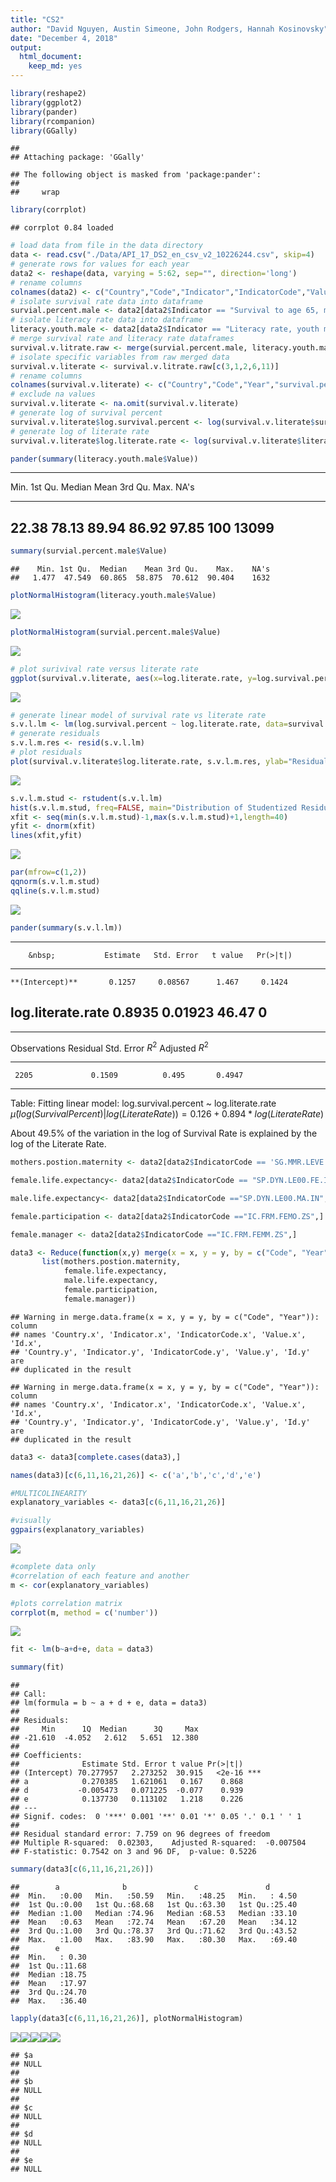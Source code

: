 ```yaml
---
title: "CS2"
author: "David Nguyen, Austin Simeone, John Rodgers, Hannah Kosinovsky"
date: "December 4, 2018"
output: 
  html_document: 
    keep_md: yes
---
```





```r
library(reshape2)
library(ggplot2)
library(pander)
library(rcompanion)
library(GGally)
```

```
## 
## Attaching package: 'GGally'
```

```
## The following object is masked from 'package:pander':
## 
##     wrap
```

```r
library(corrplot)
```

```
## corrplot 0.84 loaded
```


```r
# load data from file in the data directory
data <- read.csv("./Data/API_17_DS2_en_csv_v2_10226244.csv", skip=4)
# generate rows for values for each year
data2 <- reshape(data, varying = 5:62, sep="", direction='long')
# rename columns
colnames(data2) <- c("Country","Code","Indicator","IndicatorCode","Value","Year","Id")
# isolate survival rate data into dataframe
survial.percent.male <- data2[data2$Indicator == "Survival to age 65, male (% of cohort)",]
# isolate literacy rate data into dataframe
literacy.youth.male <- data2[data2$Indicator == "Literacy rate, youth male (% of males ages 15-24)",]
# merge survival rate and literacy rate dataframes
survival.v.litrate.raw <- merge(survial.percent.male, literacy.youth.male, by=c("Code", "Year"))
# isolate specific variables from raw merged data
survival.v.literate <- survival.v.litrate.raw[c(3,1,2,6,11)]
# rename columns
colnames(survival.v.literate) <- c("Country","Code","Year","survival.percent","literate.rate")
# exclude na values
survival.v.literate <- na.omit(survival.v.literate)
# generate log of survival percent
survival.v.literate$log.survival.percent <- log(survival.v.literate$survival.percent)
# generate log of literate rate
survival.v.literate$log.literate.rate <- log(survival.v.literate$literate.rate)

pander(summary(literacy.youth.male$Value))
```


-----------------------------------------------------------
 Min.    1st Qu.   Median   Mean    3rd Qu.   Max.   NA's  
------- --------- -------- ------- --------- ------ -------
 22.38    78.13    89.94    86.92    97.85    100    13099 
-----------------------------------------------------------

```r
summary(survial.percent.male$Value)
```

```
##    Min. 1st Qu.  Median    Mean 3rd Qu.    Max.    NA's 
##   1.477  47.549  60.865  58.875  70.612  90.404    1632
```

```r
plotNormalHistogram(literacy.youth.male$Value)
```

![](CS2_files/figure-html/dataload-1.png)<!-- -->

```r
plotNormalHistogram(survial.percent.male$Value)
```

![](CS2_files/figure-html/dataload-2.png)<!-- -->


```r
# plot surivival rate versus literate rate
ggplot(survival.v.literate, aes(x=log.literate.rate, y=log.survival.percent)) + geom_point(shape=1) + geom_smooth(method=lm)
```

![](CS2_files/figure-html/plot-1.png)<!-- -->


```r
# generate linear model of survival rate vs literate rate
s.v.l.lm <- lm(log.survival.percent ~ log.literate.rate, data=survival.v.literate)
# generate residuals
s.v.l.m.res <- resid(s.v.l.lm)
# plot residuals
plot(survival.v.literate$log.literate.rate, s.v.l.m.res, ylab="Residuals",xlab="log.literate.rate", main="Residuals vs log of literate rate")
```

![](CS2_files/figure-html/residuals-1.png)<!-- -->


```r
s.v.l.m.stud <- rstudent(s.v.l.lm)
hist(s.v.l.m.stud, freq=FALSE, main="Distribution of Studentized Residuals", xlab="Studentized Residuals")
xfit <- seq(min(s.v.l.m.stud)-1,max(s.v.l.m.stud)+1,length=40)
yfit <- dnorm(xfit)
lines(xfit,yfit)
```

![](CS2_files/figure-html/studentresiduals-1.png)<!-- -->

```r
par(mfrow=c(1,2))
qqnorm(s.v.l.m.stud)
qqline(s.v.l.m.stud)
```

![](CS2_files/figure-html/qqplot-1.png)<!-- -->

```r
pander(summary(s.v.l.lm))
```


--------------------------------------------------------------------
        &nbsp;           Estimate   Std. Error   t value   Pr(>|t|) 
----------------------- ---------- ------------ --------- ----------
    **(Intercept)**       0.1257     0.08567      1.467     0.1424  

 **log.literate.rate**    0.8935     0.01923      46.47       0     
--------------------------------------------------------------------


-------------------------------------------------------------
 Observations   Residual Std. Error   $R^2$   Adjusted $R^2$ 
-------------- --------------------- ------- ----------------
     2205             0.1509          0.495       0.4947     
-------------------------------------------------------------

Table: Fitting linear model: log.survival.percent ~ log.literate.rate
$\hat{\mu}(log(Survival Percent)|log(Literate Rate)) = 0.126 + 0.894 * log(Literate Rate)$

About 49.5% of the variation in the log of Survival Rate is explained by the log of the Literate Rate.



```r
mothers.postion.maternity <- data2[data2$IndicatorCode == 'SG.MMR.LEVE.EP',]

female.life.expectancy<- data2[data2$IndicatorCode == "SP.DYN.LE00.FE.IN",]

male.life.expectancy<- data2[data2$IndicatorCode =="SP.DYN.LE00.MA.IN",]

female.participation <- data2[data2$IndicatorCode =="IC.FRM.FEMO.ZS",]

female.manager <- data2[data2$IndicatorCode =="IC.FRM.FEMM.ZS",]

data3 <- Reduce(function(x,y) merge(x = x, y = y, by = c("Code", "Year")), 
       list(mothers.postion.maternity, 
            female.life.expectancy,
            male.life.expectancy,
            female.participation,
            female.manager))
```

```
## Warning in merge.data.frame(x = x, y = y, by = c("Code", "Year")): column
## names 'Country.x', 'Indicator.x', 'IndicatorCode.x', 'Value.x', 'Id.x',
## 'Country.y', 'Indicator.y', 'IndicatorCode.y', 'Value.y', 'Id.y' are
## duplicated in the result

## Warning in merge.data.frame(x = x, y = y, by = c("Code", "Year")): column
## names 'Country.x', 'Indicator.x', 'IndicatorCode.x', 'Value.x', 'Id.x',
## 'Country.y', 'Indicator.y', 'IndicatorCode.y', 'Value.y', 'Id.y' are
## duplicated in the result
```

```r
data3 <- data3[complete.cases(data3),]

names(data3)[c(6,11,16,21,26)] <- c('a','b','c','d','e')

#MULTICOLINEARITY
explanatory_variables <- data3[c(6,11,16,21,26)]

#visually 
ggpairs(explanatory_variables)
```

![](CS2_files/figure-html/summary_of_life_expectancy-1.png)<!-- -->

```r
#complete data only
#correlation of each feature and another
m <- cor(explanatory_variables)

#plots correlation matrix
corrplot(m, method = c('number'))
```

![](CS2_files/figure-html/summary_of_life_expectancy-2.png)<!-- -->

```r
fit <- lm(b~a+d+e, data = data3)

summary(fit)
```

```
## 
## Call:
## lm(formula = b ~ a + d + e, data = data3)
## 
## Residuals:
##     Min      1Q  Median      3Q     Max 
## -21.610  -4.052   2.612   5.651  12.380 
## 
## Coefficients:
##              Estimate Std. Error t value Pr(>|t|)    
## (Intercept) 70.277957   2.273252  30.915   <2e-16 ***
## a            0.270385   1.621061   0.167    0.868    
## d           -0.005473   0.071225  -0.077    0.939    
## e            0.137730   0.113102   1.218    0.226    
## ---
## Signif. codes:  0 '***' 0.001 '**' 0.01 '*' 0.05 '.' 0.1 ' ' 1
## 
## Residual standard error: 7.759 on 96 degrees of freedom
## Multiple R-squared:  0.02303,	Adjusted R-squared:  -0.007504 
## F-statistic: 0.7542 on 3 and 96 DF,  p-value: 0.5226
```

```r
summary(data3[c(6,11,16,21,26)])
```

```
##        a              b               c               d        
##  Min.   :0.00   Min.   :50.59   Min.   :48.25   Min.   : 4.50  
##  1st Qu.:0.00   1st Qu.:68.68   1st Qu.:63.30   1st Qu.:25.40  
##  Median :1.00   Median :74.96   Median :68.53   Median :33.10  
##  Mean   :0.63   Mean   :72.74   Mean   :67.20   Mean   :34.12  
##  3rd Qu.:1.00   3rd Qu.:78.37   3rd Qu.:71.62   3rd Qu.:43.52  
##  Max.   :1.00   Max.   :83.90   Max.   :80.30   Max.   :69.40  
##        e        
##  Min.   : 0.30  
##  1st Qu.:11.68  
##  Median :18.75  
##  Mean   :17.97  
##  3rd Qu.:24.70  
##  Max.   :36.40
```

```r
lapply(data3[c(6,11,16,21,26)], plotNormalHistogram)
```

![](CS2_files/figure-html/summary_of_life_expectancy-3.png)<!-- -->![](CS2_files/figure-html/summary_of_life_expectancy-4.png)<!-- -->![](CS2_files/figure-html/summary_of_life_expectancy-5.png)<!-- -->![](CS2_files/figure-html/summary_of_life_expectancy-6.png)<!-- -->![](CS2_files/figure-html/summary_of_life_expectancy-7.png)<!-- -->

```
## $a
## NULL
## 
## $b
## NULL
## 
## $c
## NULL
## 
## $d
## NULL
## 
## $e
## NULL
```







